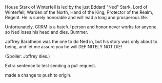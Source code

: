House Stark of Winterfell is led by the just Eddard "Ned" Stark, Lord of
Winterfell, Warden of the North, Hand of the King, Protector of the Realm,
Regent.  He is surely honorable and will lead a long and prosperous life.

Unfortunately, GRRM is a hateful person and honor never works for anyone so
Ned loses his head and dies. Bummer.

Joffrey Baratheon was the one to do Ned in, but his story was only about to being, and let me assure you he will DEFINITELY NOT DIE!

(Spoiler: Joffrey dies.)

Extra sentence to test sending a pull request.

made a change to push to origin.
